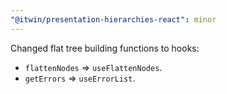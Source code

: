 ```yaml
---
"@itwin/presentation-hierarchies-react": minor
---
```


Changed flat tree building functions to hooks:
- `flattenNodes` => `useFlattenNodes`.
- `getErrors` => `useErrorList`.
